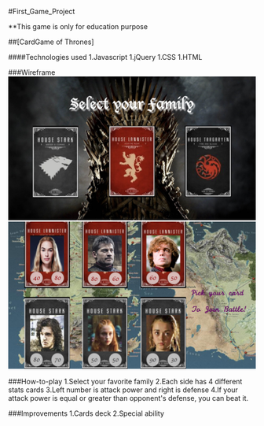 #First_Game_Project

**This game is only for education purpose 

##[CardGame of Thrones]

####Technologies used
1.Javascript
1.jQuery
1.CSS
1.HTML



###Wireframe
![wireframe](/images/wireframe_02.png)
![wireframe](/images/wireframe_03.png)


###How-to-play 
1.Select your favorite family
2.Each side has 4 different stats cards
3.Left number is attack power and right is defense
4.If your attack power is equal or greater than opponent's defense, you can beat it.


###Improvements
1.Cards deck
2.Special ability
